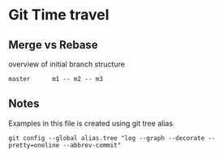 # Git Time travel



## Merge vs Rebase
overview of initial branch  structure
```
master      m1 -- m2 -- m3
```
## Notes
Examples in this file is created using git tree alias
```
git config --global alias.tree "log --graph --decorate --pretty=oneline --abbrev-commit"
```
